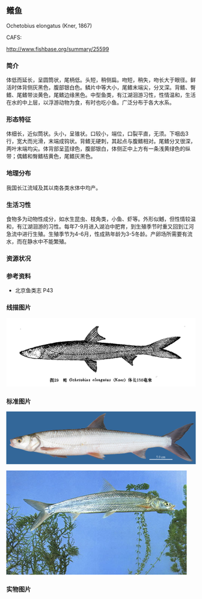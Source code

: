 ## 鳤鱼

Ochetobius elongatus  (Kner, 1867)

CAFS:

<http://www.fishbase.org/summary/25599>

### 简介

体低而延长，呈圆筒状，尾柄低。头短，稍侧扁。吻短，稍失，吻长大于眼径。鲜活时体背侧灰黑色，腹部银白色。鳞片中等大小，尾鳍末端尖，分叉深。背鳍、臀鳍、尾鳍带淡黄色，尾鳍边缘黑色。中型鱼类，有江湖洄游习性，性情温和，生活在水的中上层，以浮游动物为食，有时也吃小鱼。广泛分布于各大水系。

### 形态特征

体细长，近似筒状。头小，呈锥状。口较小，端位，口裂平直，无须。下咽齿3行，宽大而光滑，末端成钩状。背鳍无硬刺，其起点与腹鳍相对。尾鳍分叉很深，两叶末端均尖。体背部呈蓝绿色，腹部银白，体侧正中上方有一条浅黄绿色的纵带；偶鳍和臀鳍桔黄色，尾鳍灰黑色。

### 地理分布

我国长江流域及其以南各类水体中均产。

### 生活习性

食物多为动物性成分，如水生昆虫、枝角类，小鱼、虾等。外形似鳡，但性情较温和，有江湖洄游的习性。每年7-9月进入湖泊中肥育，到生殖季节时重又回到江河急流中进行生殖。生殖季节为4-6月，性成熟年龄为3-5冬龄。产卵场所需要有流水，而在静水中不能繁殖。

### 资源状况

### 参考资料

- 北京鱼类志 P43

### 线描图片

![图片](photos/鳤鱼.jpg)

### 标准图片

![图片](photos/鳤鱼A.jpg)

![图片](photos/鳤鱼B.jpg)

### 实物图片

